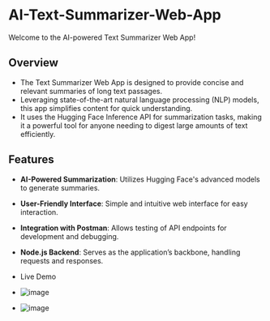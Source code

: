 # AI-Text-Summarizer-Web-App

Welcome to the AI-powered Text Summarizer Web App! 


## Overview

- The Text Summarizer Web App is designed to provide concise and relevant summaries of long text passages. 
- Leveraging state-of-the-art natural language processing (NLP) models, this app simplifies content for quick understanding.
- It uses the Hugging Face Inference API for summarization tasks, making it a powerful tool for anyone needing to digest large amounts of text efficiently.

## Features

- **AI-Powered Summarization**: Utilizes Hugging Face's advanced models to generate summaries.
- **User-Friendly Interface**: Simple and intuitive web interface for easy interaction.
- **Integration with Postman**: Allows testing of API endpoints for development and debugging.
- **Node.js Backend**: Serves as the application’s backbone, handling requests and responses.

- Live Demo
- ![image](https://github.com/user-attachments/assets/cf0be124-8c13-4ae6-8ac2-880f9f26b652)
- ![image](https://github.com/user-attachments/assets/aafaebc2-204e-4f61-9efd-783dbc80a452)



